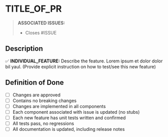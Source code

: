 <!-- LOOK BELOW THIS TEMPLATE FOR A PATCH TEMPLATE -->

TITLE_OF_PR
===========

<!-- THIS IS A HINT FOR HOW TO SUCCESSFULLY USE THIS TEMPLATE, -->
<!-- YOU CAN DELETE OR LEAVE THIS COMMENT, IT WON'T BE RENDERED REGARDLESS -->

> **ASSOCIATED ISSUES:**
>
> <!-- WHEN YOU USE A # WHILE EDITING A TEXT BOX ON GITHUB.COM, todo -->
> <!-- A BOX WILL APPEAR THAT YOU CAN USE TO FIND ISSUES BY THEIR -->
> <!-- DESCRIPTION, USE THIS TO GET THE ISSUES YOU'RE LOOKING FOR -->
>
> <!-- ALSO NOTE THE 'CLOSES' KEYWORD, THIS WILL MAKE IT SO THAT -->
> <!-- WHEN THIS PR IS MERGED, THAT ISSUE WILL BE CLOSED BY THIS PR -->
> 
> - Closes #ISSUE

Description
-----------

<!-- IF YOU WANT TO USE EMOJIS, START BY TYPING : -->
<!-- A BOX WILL APPEAR AND YOU JUST NEED TO CONTINUE TYPING TO -->
<!-- SEARCH FOR THE EMOJI BY ITS NAME -->

<!-- DON'T FORGET TO INCLUDE EXPLICIT INSTRUCTIONS FOR HOW TO RECREATE FEATURE -->

✅ **INDIVIDUAL_FEATURE:** Describe the feature. Lorem ipsum et dolor dolor bil yaul. (Provide explicit instruction on how to test/see this new feature)

Definition of Done
------------------

<!-- THESE ARE CHECKBOXES, * [ ] IS UNCHECKED AND * [x] IS CHECKED -->

* [ ] Changes are approved
* [ ] Contains no breaking changes
* [ ] Changes are implemented in all components
* [ ] Each component associated with issue is updated (no stubs)
* [ ] Each new feature has unit tests written and confirmed
* [ ] All tests pass, no regressions
* [ ] All documentation is updated, including release notes

<!-- PATCH TEMPLATE BELOW, REMOVE ABOVE AND THIS COMMENT PAIR TO USE

🔨 PATCH: QUICK_DESCRIPTION
===========

Old State
-----------

DESCRIBE THE PROBLEM BEFORE THE PATCH

New State
-----------

DESCRIBE THE SOLUTION AFTER THE PATCH

Definition of Done (pertinent to patch)
------------------

* [ ] Contains no breaking changes
* [ ] Changes are implemented in all components
* [ ] Each component associated with issue is updated (no stubs)
* [ ] All tests pass, no regressions
* [ ] All documentation is updated, including release notes

-->